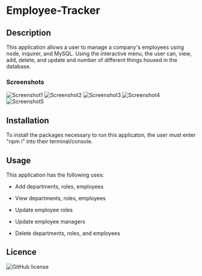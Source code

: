 # Employee-Tracker

## Description 

This application allows a user to manage a company's employees using node, inquirer, and MySQL. Using the interactive menu, the user can, view, add, delete, and update and number of different things housed in the database.

### Screenshots

![Screenshot1](Employee-Tracker/Screenshots/Screenshot1.PNG)
![Screenshot2](Employee-Tracker/Screenshots/Screenshot2.PNG)
![Screenshot3](Employee-Tracker/Screenshots/Screenshot3.PNG)
![Screenshot4](Employee-Tracker/Screenshots/Screenshot4.PNG)
![Screenshot5](Employee-Tracker/Screenshots/Screenshot5.PNG)

## Installation

To install the packages necessary to run this applicaton, the user must enter "npm i" into their terminal/console.

## Usage

This application has the following uses:

  * Add departments, roles, employees

  * View departments, roles, employees

  * Update employee roles

  * Update employee managers

  * Delete departments, roles, and employees

## Licence

![GitHub license](https://img.shields.io/badge/license-MIT-blue.svg)